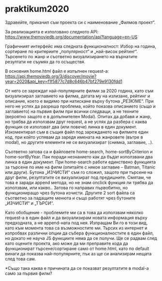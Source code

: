 # praktikum2020

Здравейте, прикачил съм проекта си с наименование „Филмов проект“.

За реализацията е използвано следното API:
https://www.themoviedb.org/documentation/api?language=en-US

Графичният интерфейс има следната функционалност:
Избор на година, сортиране по критериите „популярност“ и „най-висок рейтинг“. Търсенето по жанр и съответно визуализирането на върнатите резултати не съумях да го осъществя.

В основния home.html файл е изпълнен request-а:
https://api.themoviedb.org/3/discover/movie?year=2020&api_key=f1f5877c7d8c646b47bf279e9130fdd1

От него се зареждат най-популярните филми за 2020 година, като съм визуализирал заглавието на филма, датата му на излизане, рейтинг и описание, което е видимо при натискане върху бутона „РЕЗЮМЕ“. При него не успях да разреша проблема, който показва описанието (също и заглавието) на първия филм при всички следващи, а не техните (вероятно защото е в допълнителен Modal). Опитах да добавя и жанр, но трябва да използвам друг request, а не успях да разбера с каква функция се използват два (или повече) линка в един документ. Изкоментирал съм в същия файл под зареждането на филмите един код, при който успявам да заредя имената на жанровете (вътре в modal), но другите елементи не се визуализират (снимка, заглавие, ..).

Съответно затова са и файловете home-search, home-sortByCriterion и home-sortByYear. Пак поради незнанието как да бъдат използвани два линка в един документ. При home-search работи единствено функцията за търсене по име на филм (опитайте с някое заглавие – Batman, Titanic или други). Бутона „ИЗЧИСТИ“ съм го сложил, защото при търсене на друг филм, резултатите се визуализират под предишните. Смятам, че това е заради append метода, но не знам onclick функция ли трябва да използвам, или какво.. Затова го направих първобитно, но функциониращо чрез бутона изчисти. Другите 2 sort файла са съответно за падащите менюта и също работят чрез бутоните „ИЗЧИСТИ“ и „ТЪРСИ“.

Като обобщение - проблемите ми са в това да използвам няколко request-а в един файл и да визуализирам новата информация върху предходната, а не append-ната под нея.
Изпращам Ви го в този вид, като към момента това са възможностите ми. Търсих из интернет и изпробвах различни опции да събера функционалностите в един файл, но докато не науча JS функциите няма да се получи. Ще се радвам след като оцените проекта, ако може да ми преправите кода да функционират търсене/сортиране само от home.html, като по default винаги да показва най-популярните, пък аз ще си анализирам нещата след това сам.

*Също така каква е причината да се показват резултатите в modal-а само за първия филм?
